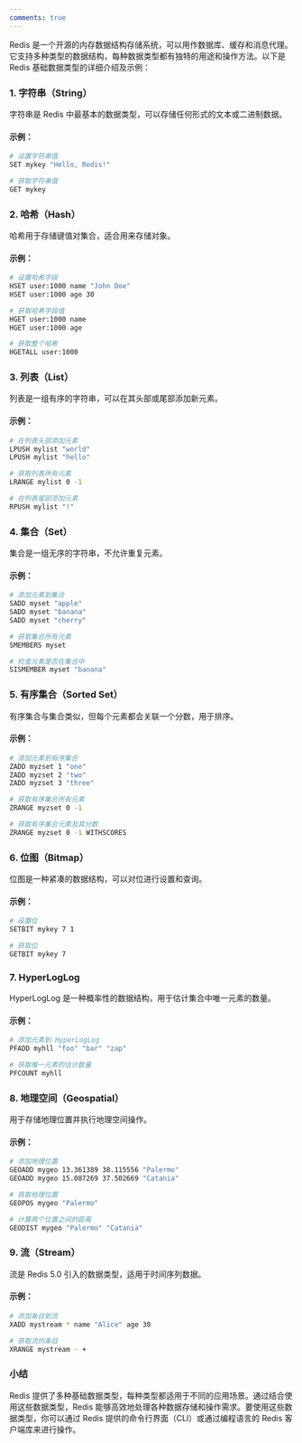 ```yaml
---
comments: true
---
```


Redis 是一个开源的内存数据结构存储系统，可以用作数据库、缓存和消息代理。它支持多种类型的数据结构，每种数据类型都有独特的用途和操作方法。以下是 Redis 基础数据类型的详细介绍及示例：

### 1. 字符串（String）

字符串是 Redis 中最基本的数据类型，可以存储任何形式的文本或二进制数据。

#### 示例：

```bash
# 设置字符串值
SET mykey "Hello, Redis!"

# 获取字符串值
GET mykey
```

### 2. 哈希（Hash）

哈希用于存储键值对集合，适合用来存储对象。

#### 示例：

```bash
# 设置哈希字段
HSET user:1000 name "John Doe"
HSET user:1000 age 30

# 获取哈希字段值
HGET user:1000 name
HGET user:1000 age

# 获取整个哈希
HGETALL user:1000
```

### 3. 列表（List）

列表是一组有序的字符串，可以在其头部或尾部添加新元素。

#### 示例：

```bash
# 在列表头部添加元素
LPUSH mylist "world"
LPUSH mylist "hello"

# 获取列表所有元素
LRANGE mylist 0 -1

# 在列表尾部添加元素
RPUSH mylist "!"
```

### 4. 集合（Set）

集合是一组无序的字符串，不允许重复元素。

#### 示例：

```bash
# 添加元素到集合
SADD myset "apple"
SADD myset "banana"
SADD myset "cherry"

# 获取集合所有元素
SMEMBERS myset

# 检查元素是否在集合中
SISMEMBER myset "banana"
```

### 5. 有序集合（Sorted Set）

有序集合与集合类似，但每个元素都会关联一个分数，用于排序。

#### 示例：

```bash
# 添加元素到有序集合
ZADD myzset 1 "one"
ZADD myzset 2 "two"
ZADD myzset 3 "three"

# 获取有序集合所有元素
ZRANGE myzset 0 -1

# 获取有序集合元素及其分数
ZRANGE myzset 0 -1 WITHSCORES
```

### 6. 位图（Bitmap）

位图是一种紧凑的数据结构，可以对位进行设置和查询。

#### 示例：

```bash
# 设置位
SETBIT mykey 7 1

# 获取位
GETBIT mykey 7
```

### 7. HyperLogLog

HyperLogLog 是一种概率性的数据结构，用于估计集合中唯一元素的数量。

#### 示例：

```bash
# 添加元素到 HyperLogLog
PFADD myhll "foo" "bar" "zap"

# 获取唯一元素的估计数量
PFCOUNT myhll
```

### 8. 地理空间（Geospatial）

用于存储地理位置并执行地理空间操作。

#### 示例：

```bash
# 添加地理位置
GEOADD mygeo 13.361389 38.115556 "Palermo"
GEOADD mygeo 15.087269 37.502669 "Catania"

# 获取地理位置
GEOPOS mygeo "Palermo"

# 计算两个位置之间的距离
GEODIST mygeo "Palermo" "Catania"
```

### 9. 流（Stream）

流是 Redis 5.0 引入的数据类型，适用于时间序列数据。

#### 示例：

```bash
# 添加条目到流
XADD mystream * name "Alice" age 30

# 获取流的条目
XRANGE mystream - +
```

### 小结

Redis 提供了多种基础数据类型，每种类型都适用于不同的应用场景。通过结合使用这些数据类型，Redis 能够高效地处理各种数据存储和操作需求。要使用这些数据类型，你可以通过 Redis 提供的命令行界面（CLI）或通过编程语言的 Redis 客户端库来进行操作。